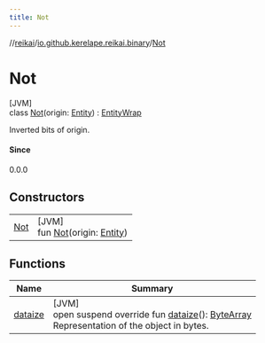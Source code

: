 ```yaml
---
title: Not
---
```

//[reikai](../../../index.html)/[io.github.kerelape.reikai.binary](../index.html)/[Not](index.html)



# Not



[JVM]\
class [Not](index.html)(origin: [Entity](../../io.github.kerelape.reikai.core/-entity/index.html)) : [EntityWrap](../../io.github.kerelape.reikai.core/-entity-wrap/index.html)

Inverted bits of origin.



#### Since



0.0.0



## Constructors


| | |
|---|---|
| [Not](-not.html) | [JVM]<br>fun [Not](-not.html)(origin: [Entity](../../io.github.kerelape.reikai.core/-entity/index.html)) |


## Functions


| Name | Summary |
|---|---|
| [dataize](../../io.github.kerelape.reikai.core/-entity/dataize.html) | [JVM]<br>open suspend override fun [dataize](../../io.github.kerelape.reikai.core/-entity/dataize.html)(): [ByteArray](https://kotlinlang.org/api/latest/jvm/stdlib/kotlin/-byte-array/index.html)<br>Representation of the object in bytes. |

